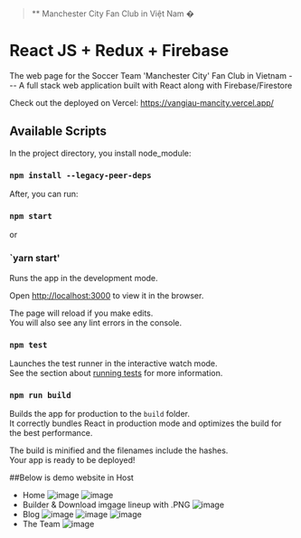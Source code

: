 > ** Manchester City Fan Club in Việt Nam � 

# React JS + Redux + Firebase
The web page for the Soccer Team 'Manchester City' Fan Club in Vietnam --- A full stack web application built with React along with Firebase/Firestore

Check out the deployed on Vercel: https://vangiau-mancity.vercel.app/


## Available Scripts

In the project directory, you install node_module:
### `npm install --legacy-peer-deps`

After, you can run:
### `npm start`
or
### `yarn start'
Runs the app in the development mode.<br>

Open [http://localhost:3000](http://localhost:3000) to view it in the browser.

The page will reload if you make edits.<br>
You will also see any lint errors in the console.

### `npm test`

Launches the test runner in the interactive watch mode.<br>
See the section about [running tests](#running-tests) for more information.

### `npm run build`

Builds the app for production to the `build` folder.<br>
It correctly bundles React in production mode and optimizes the build for the best performance.

The build is minified and the filenames include the hashes.<br>
Your app is ready to be deployed!

##Below is demo website in Host

- Home
![image](https://user-images.githubusercontent.com/75024999/133470022-cc7fb958-2607-4164-9d0c-e5c9d2c68377.png)
![image](https://user-images.githubusercontent.com/75024999/133471133-3cf76f66-f3c1-419e-9131-4fea5518b75b.png)
- Builder & Download imgage lineup with .PNG
![image](https://user-images.githubusercontent.com/75024999/133471491-d3635dd8-1fb4-4b28-9df3-8bfc7fffd094.png)
- Blog
![image](https://user-images.githubusercontent.com/75024999/133471976-e7899ebb-c6ba-4dc9-aa10-632b9dacc6aa.png)
![image](https://user-images.githubusercontent.com/75024999/133472039-def7e51e-1df6-4b24-8ddd-80f6996b43f9.png)
![image](https://user-images.githubusercontent.com/75024999/133472145-1eabab7c-02b4-4ae7-9913-17429deb028d.png)
- The Team
![image](https://user-images.githubusercontent.com/75024999/133472283-434421a5-b0b5-40cd-8cd6-53d43ca5605d.png)



